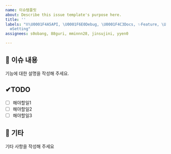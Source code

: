 ```yaml
---
name: 이슈템플릿
about: Describe this issue template's purpose here.
title: ''
labels: "⛓️‍\U0001F4A5API, \U0001F6E0️Debug, \U0001F4C3Docs, ✨Feature, \U0001F3A8Html&Css,
  ⚙️Setting"
assignees: s0obang, 88guri, mminnn28, jinsujini, yyen0

---
```


## 📄 이슈 내용
기능에 대한 설명을 작성해 주세요. 

## ✔TODO
- [ ] 해야할일1
- [ ] 해야할일2
- [ ] 해야할일3

## 🔔 기타
기타 사항을 작성해 주세요
